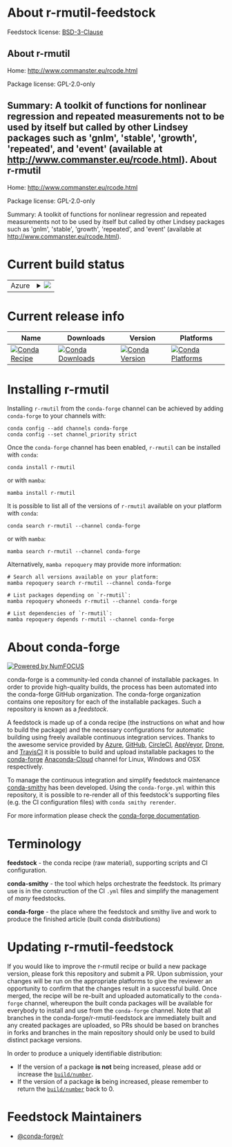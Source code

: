About r-rmutil-feedstock
========================

Feedstock license: [BSD-3-Clause](https://github.com/conda-forge/r-rmutil-feedstock/blob/main/LICENSE.txt)

About r-rmutil
--------------

Home: http://www.commanster.eu/rcode.html

Package license: GPL-2.0-only

Summary: A toolkit of functions for nonlinear regression and repeated measurements not to be used by itself but called by other Lindsey packages such as 'gnlm', 'stable', 'growth', 'repeated', and 'event'  (available at <http://www.commanster.eu/rcode.html>).
About r-rmutil
--------------

Home: http://www.commanster.eu/rcode.html

Package license: GPL-2.0-only

Summary: A toolkit of functions for nonlinear regression and repeated measurements not to be used by itself but called by other Lindsey packages such as 'gnlm', 'stable', 'growth', 'repeated', and 'event'  (available at <http://www.commanster.eu/rcode.html>).

Current build status
====================


<table>
    
  <tr>
    <td>Azure</td>
    <td>
      <details>
        <summary>
          <a href="https://dev.azure.com/conda-forge/feedstock-builds/_build/latest?definitionId=7916&branchName=main">
            <img src="https://dev.azure.com/conda-forge/feedstock-builds/_apis/build/status/r-rmutil-feedstock?branchName=main">
          </a>
        </summary>
        <table>
          <thead><tr><th>Variant</th><th>Status</th></tr></thead>
          <tbody><tr>
              <td>linux_64_r_base4.2</td>
              <td>
                <a href="https://dev.azure.com/conda-forge/feedstock-builds/_build/latest?definitionId=7916&branchName=main">
                  <img src="https://dev.azure.com/conda-forge/feedstock-builds/_apis/build/status/r-rmutil-feedstock?branchName=main&jobName=linux&configuration=linux%20linux_64_r_base4.2" alt="variant">
                </a>
              </td>
            </tr><tr>
              <td>linux_64_r_base4.3</td>
              <td>
                <a href="https://dev.azure.com/conda-forge/feedstock-builds/_build/latest?definitionId=7916&branchName=main">
                  <img src="https://dev.azure.com/conda-forge/feedstock-builds/_apis/build/status/r-rmutil-feedstock?branchName=main&jobName=linux&configuration=linux%20linux_64_r_base4.3" alt="variant">
                </a>
              </td>
            </tr><tr>
              <td>osx_64_r_base4.2</td>
              <td>
                <a href="https://dev.azure.com/conda-forge/feedstock-builds/_build/latest?definitionId=7916&branchName=main">
                  <img src="https://dev.azure.com/conda-forge/feedstock-builds/_apis/build/status/r-rmutil-feedstock?branchName=main&jobName=osx&configuration=osx%20osx_64_r_base4.2" alt="variant">
                </a>
              </td>
            </tr><tr>
              <td>osx_64_r_base4.3</td>
              <td>
                <a href="https://dev.azure.com/conda-forge/feedstock-builds/_build/latest?definitionId=7916&branchName=main">
                  <img src="https://dev.azure.com/conda-forge/feedstock-builds/_apis/build/status/r-rmutil-feedstock?branchName=main&jobName=osx&configuration=osx%20osx_64_r_base4.3" alt="variant">
                </a>
              </td>
            </tr><tr>
              <td>osx_arm64_r_base4.2</td>
              <td>
                <a href="https://dev.azure.com/conda-forge/feedstock-builds/_build/latest?definitionId=7916&branchName=main">
                  <img src="https://dev.azure.com/conda-forge/feedstock-builds/_apis/build/status/r-rmutil-feedstock?branchName=main&jobName=osx&configuration=osx%20osx_arm64_r_base4.2" alt="variant">
                </a>
              </td>
            </tr><tr>
              <td>osx_arm64_r_base4.3</td>
              <td>
                <a href="https://dev.azure.com/conda-forge/feedstock-builds/_build/latest?definitionId=7916&branchName=main">
                  <img src="https://dev.azure.com/conda-forge/feedstock-builds/_apis/build/status/r-rmutil-feedstock?branchName=main&jobName=osx&configuration=osx%20osx_arm64_r_base4.3" alt="variant">
                </a>
              </td>
            </tr><tr>
              <td>win_64</td>
              <td>
                <a href="https://dev.azure.com/conda-forge/feedstock-builds/_build/latest?definitionId=7916&branchName=main">
                  <img src="https://dev.azure.com/conda-forge/feedstock-builds/_apis/build/status/r-rmutil-feedstock?branchName=main&jobName=win&configuration=win%20win_64_" alt="variant">
                </a>
              </td>
            </tr>
          </tbody>
        </table>
      </details>
    </td>
  </tr>
</table>

Current release info
====================

| Name | Downloads | Version | Platforms |
| --- | --- | --- | --- |
| [![Conda Recipe](https://img.shields.io/badge/recipe-r--rmutil-green.svg)](https://anaconda.org/conda-forge/r-rmutil) | [![Conda Downloads](https://img.shields.io/conda/dn/conda-forge/r-rmutil.svg)](https://anaconda.org/conda-forge/r-rmutil) | [![Conda Version](https://img.shields.io/conda/vn/conda-forge/r-rmutil.svg)](https://anaconda.org/conda-forge/r-rmutil) | [![Conda Platforms](https://img.shields.io/conda/pn/conda-forge/r-rmutil.svg)](https://anaconda.org/conda-forge/r-rmutil) |

Installing r-rmutil
===================

Installing `r-rmutil` from the `conda-forge` channel can be achieved by adding `conda-forge` to your channels with:

```
conda config --add channels conda-forge
conda config --set channel_priority strict
```

Once the `conda-forge` channel has been enabled, `r-rmutil` can be installed with `conda`:

```
conda install r-rmutil
```

or with `mamba`:

```
mamba install r-rmutil
```

It is possible to list all of the versions of `r-rmutil` available on your platform with `conda`:

```
conda search r-rmutil --channel conda-forge
```

or with `mamba`:

```
mamba search r-rmutil --channel conda-forge
```

Alternatively, `mamba repoquery` may provide more information:

```
# Search all versions available on your platform:
mamba repoquery search r-rmutil --channel conda-forge

# List packages depending on `r-rmutil`:
mamba repoquery whoneeds r-rmutil --channel conda-forge

# List dependencies of `r-rmutil`:
mamba repoquery depends r-rmutil --channel conda-forge
```


About conda-forge
=================

[![Powered by
NumFOCUS](https://img.shields.io/badge/powered%20by-NumFOCUS-orange.svg?style=flat&colorA=E1523D&colorB=007D8A)](https://numfocus.org)

conda-forge is a community-led conda channel of installable packages.
In order to provide high-quality builds, the process has been automated into the
conda-forge GitHub organization. The conda-forge organization contains one repository
for each of the installable packages. Such a repository is known as a *feedstock*.

A feedstock is made up of a conda recipe (the instructions on what and how to build
the package) and the necessary configurations for automatic building using freely
available continuous integration services. Thanks to the awesome service provided by
[Azure](https://azure.microsoft.com/en-us/services/devops/), [GitHub](https://github.com/),
[CircleCI](https://circleci.com/), [AppVeyor](https://www.appveyor.com/),
[Drone](https://cloud.drone.io/welcome), and [TravisCI](https://travis-ci.com/)
it is possible to build and upload installable packages to the
[conda-forge](https://anaconda.org/conda-forge) [Anaconda-Cloud](https://anaconda.org/)
channel for Linux, Windows and OSX respectively.

To manage the continuous integration and simplify feedstock maintenance
[conda-smithy](https://github.com/conda-forge/conda-smithy) has been developed.
Using the ``conda-forge.yml`` within this repository, it is possible to re-render all of
this feedstock's supporting files (e.g. the CI configuration files) with ``conda smithy rerender``.

For more information please check the [conda-forge documentation](https://conda-forge.org/docs/).

Terminology
===========

**feedstock** - the conda recipe (raw material), supporting scripts and CI configuration.

**conda-smithy** - the tool which helps orchestrate the feedstock.
                   Its primary use is in the construction of the CI ``.yml`` files
                   and simplify the management of *many* feedstocks.

**conda-forge** - the place where the feedstock and smithy live and work to
                  produce the finished article (built conda distributions)


Updating r-rmutil-feedstock
===========================

If you would like to improve the r-rmutil recipe or build a new
package version, please fork this repository and submit a PR. Upon submission,
your changes will be run on the appropriate platforms to give the reviewer an
opportunity to confirm that the changes result in a successful build. Once
merged, the recipe will be re-built and uploaded automatically to the
`conda-forge` channel, whereupon the built conda packages will be available for
everybody to install and use from the `conda-forge` channel.
Note that all branches in the conda-forge/r-rmutil-feedstock are
immediately built and any created packages are uploaded, so PRs should be based
on branches in forks and branches in the main repository should only be used to
build distinct package versions.

In order to produce a uniquely identifiable distribution:
 * If the version of a package **is not** being increased, please add or increase
   the [``build/number``](https://docs.conda.io/projects/conda-build/en/latest/resources/define-metadata.html#build-number-and-string).
 * If the version of a package **is** being increased, please remember to return
   the [``build/number``](https://docs.conda.io/projects/conda-build/en/latest/resources/define-metadata.html#build-number-and-string)
   back to 0.

Feedstock Maintainers
=====================

* [@conda-forge/r](https://github.com/conda-forge/r/)

